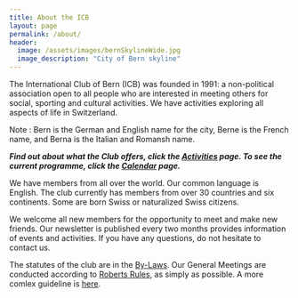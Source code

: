 ```yaml
---
title: About the ICB
layout: page
permalink: /about/
header:
  image: /assets/images/bernSkylineWide.jpg
  image_description: "City of Bern skyline"
---
```


The International Club of Bern (ICB) was founded in 1991: a non-political association open to all people who are interested in meeting others for social, sporting and cultural activities. We have activities exploring all aspects of  life in Switzerland.

Note : Bern is the German and English name for the city, Berne is the French name,  and Berna is the Italian and Romansh name.

***Find out about what the Club offers, click the [Activities](/activities/) page. To see the current programme, click the [Calendar](https://icberne.org/calendar/) page.***

We have members from all over the world. Our common language is English. The club currently has members from over 30 countries and six continents. Some are born Swiss or naturalized Swiss citizens.&nbsp;

We welcome all new members for the opportunity to meet and make new friends. Our newsletter is published every two months provides information of events and activities. If you have any questions, do not hesitate to contact us. 

The statutes of the club are in the [By-Laws](https://icberne.files.wordpress.com/2021/03/bylaws-g2.pdf). Our General Meetings are conducted according to [Roberts Rules](https://icberne.files.wordpress.com/2023/04/rr_simple.pdf), as simply as possible. A more comlex guideline is [here](https://icberne.files.wordpress.com/2023/04/robertsrules.pdf).

